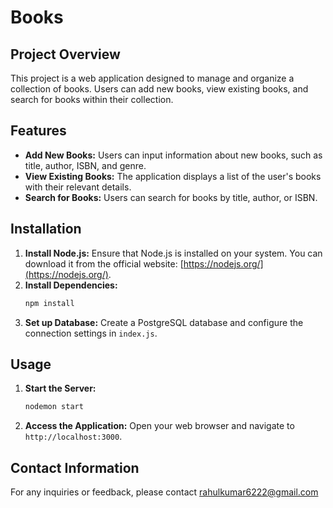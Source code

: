 # Books

## Project Overview

This project is a web application designed to manage and organize a collection of books. Users can add new books, view existing books, and search for books within their collection.

## Features

- **Add New Books:** Users can input information about new books, such as title, author, ISBN, and genre.
- **View Existing Books:** The application displays a list of the user's books with their relevant details.
- **Search for Books:** Users can search for books by title, author, or ISBN.

## Installation

1. **Install Node.js:** Ensure that Node.js is installed on your system. You can download it from the official website: [https://nodejs.org/](https://nodejs.org/).
2. **Install Dependencies:**
   ```bash
   npm install
   ```
3. **Set up Database:** Create a PostgreSQL database and configure the connection settings in `index.js`.

## Usage

1. **Start the Server:**
   ```bash
   nodemon start
   ```
2. **Access the Application:** Open your web browser and navigate to `http://localhost:3000`.

## Contact Information

For any inquiries or feedback, please contact rahulkumar6222@gmail.com 
